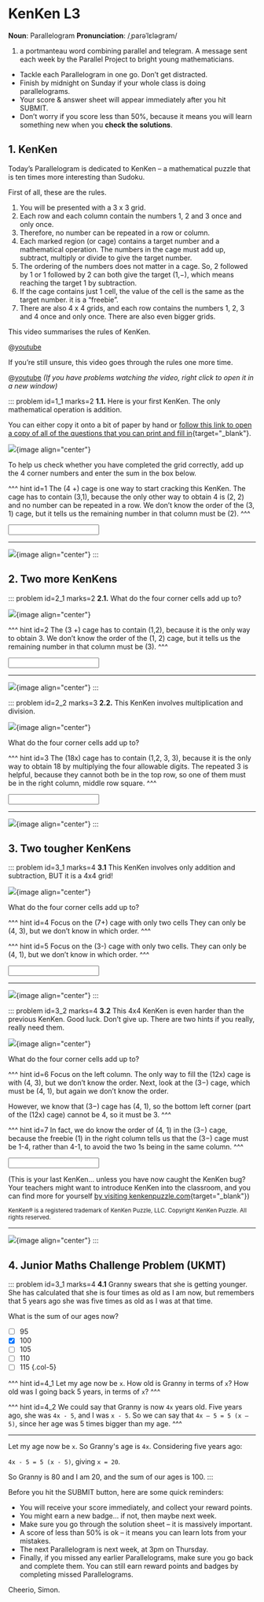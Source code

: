 # KenKen L3

<div class="dictionary">

__Noun__: Parallelogram
__Pronunciation__: /ˌparəˈlɛləɡram/

1. a portmanteau word combining parallel and telegram. A message sent each
week by the Parallel Project to bright young mathematicians.

</div>

*	Tackle each Parallelogram in one go. Don’t get distracted.
*	Finish by midnight on Sunday if your whole class is doing parallelograms.
*	Your score & answer sheet will appear immediately after you hit SUBMIT.
*	Don’t worry if you score less than 50%, because it means you will learn something new when you __check the solutions__.


## 1. KenKen

Today’s Parallelogram is dedicated to KenKen – a mathematical puzzle that is ten times more interesting than Sudoku.  

First of all, these are the rules.  

1.	You will be presented with a 3 x 3 grid.  
2.	Each row and each column contain the numbers 1, 2 and 3 once and only once.  
3.	Therefore, no number can be repeated in a row or column.  
4.	Each marked region (or cage) contains a target number and a mathematical operation. The numbers in the cage must add up, subtract, multiply or divide to give the target number.   
5.	The ordering of the numbers does not matter in a cage. So, 2 followed by 1 or 1 followed by 2 can both give the target (1,−), which means reaching the target 1 by subtraction.  
6.	If the cage contains just 1 cell, the value of the cell is the same as the target number. it is a “freebie”.  
7.	There are also 4 x 4 grids, and each row contains the numbers 1, 2, 3 and 4 once and only once. There are also even bigger grids.  

This video summarises the rules of KenKen.

@[youtube](vbmohVTtDgs?rel=0&start=19&end=133)

If you’re still unsure, this video goes through the rules one more time.

@[youtube](q2Un71kE2Xs?rel=0) _(If you have problems watching the video, right click to open it in a new window)_

::: problem id=1_1 marks=2
__1.1.__ Here is your first KenKen. The only mathematical operation is addition.

You can either copy it onto a bit of paper by hand or [follow this link to open a copy of all of the questions that you can print and fill in](https://parallel.org.uk/resources/8-12-kenken/8-12-kenken.pdf){target="_blank"}.

![](/resources/8-12-kenken/1-1-kenken.png){image align="center"}

To help us check whether you have completed the grid correctly, add up the 4 corner numbers and enter the sum in the box below.

^^^ hint id=1
The (4 +) cage is one way to start cracking this KenKen. The cage has to contain (3,1), because the only other way to obtain 4 is (2, 2) and no number can be repeated in a row. We don’t know the order of the (3, 1) cage, but it tells us the remaining number in that column must be (2).
^^^

<input type="number" solution="8"/>

---

![](/resources/8-12-kenken/1-1-kenken-answer.png){image align="center"}
:::


## 2.	Two more KenKens

::: problem id=2_1 marks=2
__2.1.__ What do the four corner cells add up to?

![](/resources/8-12-kenken/2-1-kenken.png){image align="center"}

^^^ hint id=2
The (3 +) cage has to contain (1,2), because it is the only way to obtain 3. We don’t know the order of the (1, 2) cage, but it tells us the remaining number in that column must be (3).
^^^

<input type="number" solution="9"/>

---

![](/resources/8-12-kenken/2-1-kenken-answer.png){image align="center"}
:::

::: problem id=2_2 marks=3
__2.2.__ This KenKen involves multiplication and division.

![](/resources/8-12-kenken/2-2-kenken.png){image align="center"}

What do the four corner cells add up to?

^^^ hint id=3
The (18x) cage has to contain (1,2, 3, 3), because it is the only way to obtain 18 by multiplying the four allowable digits. The repeated 3 is helpful, because they cannot both be in the top row, so one of them must be in the right column, middle row square.
^^^

<input type="number" solution="8"/>

---

![](/resources/8-12-kenken/2-2-kenken-answer.png){image align="center"}
:::


## 3.	Two tougher KenKens

::: problem id=3_1 marks=4
__3.1__ This KenKen involves only addition and subtraction, BUT it is a 4x4 grid!

![](/resources/8-12-kenken/3-1-kenken.png){image align="center"}

What do the four corner cells add up to?

^^^ hint id=4
Focus on the (7+) cage with only two cells They can only be (4, 3), but we don’t know in which order.
^^^

^^^ hint id=5
Focus on the (3-) cage with only two cells. They can only be (4, 1), but we don’t know in which order.
^^^

<input type="number" solution="10"/>

---

![](/resources/8-12-kenken/3-1-kenken-answer.png){image align="center"}
:::

::: problem id=3_2 marks=4
__3.2__ This 4x4 KenKen is even harder than the previous KenKen. Good luck. Don’t give up. There are two hints if you really, really need them.

![](/resources/8-12-kenken/3-2-kenken.png){image align="center"}

What do the four corner cells add up to?

^^^ hint id=6
Focus on the left column. The only way to fill the (12x) cage is with (4, 3), but we don’t know the order. Next, look at the (3−) cage, which must be (4, 1), but again we don’t know the order.  

However, we know that (3−) cage has (4, 1), so the bottom left corner (part of the (12x) cage) cannot be 4, so it must be 3.
^^^

^^^ hint id=7
In fact, we do know the order of (4, 1) in the (3−) cage, because the freebie (1) in the right column tells us that the (3−) cage must be 1-4, rather than 4-1, to avoid the two 1s being in the same column.
^^^

<input type="number" solution="10"/>

(This is your last KenKen... unless you have now caught the KenKen bug? Your teachers might want to introduce KenKen into the classroom, and you can find more for yourself [by visiting kenkenpuzzle.com](http://www.kenkenpuzzle.com){target="_blank"})

<sup>KenKen® is a registered trademark of KenKen Puzzle, LLC. Copyright KenKen Puzzle. All rights reserved.</sup>

---

![](/resources/8-12-kenken/3-2-kenken-answer.png){image align="center"}
:::


## 4.	Junior Maths Challenge Problem (UKMT)
<!--- (2008) Q18 --->

::: problem id=3_1 marks=4
__4.1__ Granny swears that she is getting younger. She has calculated that she is four times as old as I am now, but remembers that 5 years ago she was five times as old as I was at that time.

What is the sum of our ages now?

* [ ] 95
* [x] 100
* [ ] 105
* [ ] 110
* [ ] 115
{.col-5}

^^^ hint id=4_1
Let my age now be `x`. How old is Granny in terms of `x`? How old was I going back 5 years, in terms of `x`?
^^^

^^^ hint id=4_2
We could say that Granny is now `4x` years old. Five years ago, she was `4x - 5`, and I was `x - 5`. So we can say that `4x – 5 = 5 (x – 5)`, since her age was 5 times bigger than my age.
^^^

---

Let my age now be `x`. So Granny's age is `4x`. Considering five years ago:

`4x - 5 = 5 (x - 5)`, giving `x = 20`.

So Granny is 80 and I am 20, and the sum of our ages is 100.
:::


Before you hit the SUBMIT button, here are some quick reminders:

*	You will receive your score immediately, and collect your reward points.
*	You might earn a new badge... if not, then maybe next week.
*	Make sure you go through the solution sheet – it is massively important.
*	A score of less than 50% is ok – it means you can learn lots from your mistakes.
*	The next Parallelogram is next week, at 3pm on Thursday.
*	Finally, if you missed any earlier Parallelograms, make sure you go back and complete them. You can still earn reward points and badges by completing missed Parallelograms.

Cheerio,
Simon.
